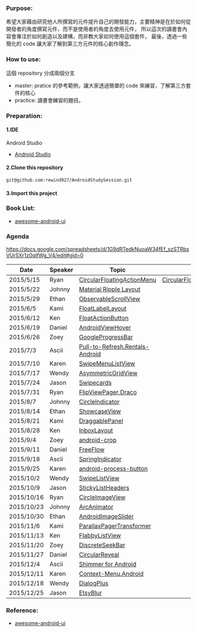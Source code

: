 ### Purpose:
希望大家藉由研究他人所撰寫的元件提升自己的開發能力，主要精神是在於如何從開發者的角度撰寫元件，而不是使用者的角度去使用元件，
所以這次的讀書會內容會專注於如何創造以及建構，而非教大家如何使用這個套件，
最後，透過一些簡化的 code 讓大家了解到第三方元件的核心創作理念。

### How to use:
這個 repository 分成兩個分支
* master: pratice 的參考範例，讓大家透過簡單的 code 來練習，了解第三方套件的核心
* practice: 讀書會練習的題目。

### Preparation:
#### 1.IDE 
Android Studio
* [Android Studio](https://developer.android.com/sdk/index.html)

#### 2.Clone this repository
<pre><code>git@github.com:rewind927/AndroidStudySession.git</pre></code>
#### 3.Import this project

### Book List:
* [awesome-android-ui](https://github.com/wasabeef/awesome-android-ui)

### Agenda
https://docs.google.com/spreadsheets/d/1G9dRTedkNuoaW34fEf_szSTRbsVUrSXr1z0qlfWg_V4/edit#gid=0


Date | Speaker | Topic | Slide |
-----|---------|-------|--------|
2015/5/15|Ryan|[CircularFloatingActionMenu](https://github.com/oguzbilgener/CircularFloatingActionMenu)|[CircularFloatingActionMenu](https://docs.google.com/presentation/d/1l9WslPOaDXufh9w5Sa1OY8ghXioEhtELTYoosKHsTXc/edit?usp=sharing)
2015/5/22|Johnny|[Material Ripple Layout](https://github.com/balysv/material-ripple)|
2015/5/29|Ethan|[ObservableScrollView](https://github.com/ksoichiro/Android-ObservableScrollView)|
2015/6/5|Kami|[FloatLabelLayout](https://gist.github.com/chrisbanes/11247418)|
2015/6/12|Ken|[FloatActionButton](https://github.com/makovkastar/FloatingActionButton)|
2015/6/19	|Daniel	|[AndroidViewHover](	https://github.com/daimajia/AndroidViewHover)|
2015/6/26	|Zoey	|[GoogleProgressBar](	https://github.com/jpardogo/GoogleProgressBar)|
2015/7/3	|Ascii	|[Pull-to-Refresh.Rentals-Android](	https://github.com/Yalantis/Pull-to-Refresh.Rentals-Android)|
2015/7/10	|Karen	|[SwipeMenuListView](	https://github.com/baoyongzhang/SwipeMenuListView)|
2015/7/17	|Wendy	|[AsymmetricGridView](	https://github.com/felipecsl/AsymmetricGridView)|
2015/7/24	|Jason	|[Swipecards](	https://github.com/Diolor/Swipecards)|
2015/7/31	|Ryan	|[FlipViewPager.Draco](	https://github.com/Yalantis/FlipViewPager.Draco)|
2015/8/7	|Johnny	|[CircleIndicator](	https://github.com/ongakuer/CircleIndicator)|
2015/8/14	|Ethan	|[ShowcaseView](	https://github.com/amlcurran/ShowcaseView)|
2015/8/21	|Kami	|[DraggablePanel](	https://github.com/pedrovgs/DraggablePanel)|
2015/8/28	|Ken	|[InboxLayout](	https://github.com/zhaozhentao/InboxLayout)|
2015/9/4	|Zoey	|[android-crop](	https://github.com/jdamcd/android-crop)|
2015/9/11	|Daniel	|[FreeFlow](	https://github.com/Comcast/FreeFlow)|
2015/9/18	|Ascii	|[SpringIndicator](	https://github.com/chenupt/SpringIndicator)|
2015/9/25	|Karen	|[android-process-button](	https://github.com/dmytrodanylyk/android-process-button)|
2015/10/2	|Wendy	|[SwipeListView](	https://github.com/47deg/android-swipelistview)|
2015/10/9	|Jason	|[StickyListHeaders](	https://github.com/emilsjolander/StickyListHeaders)|
2015/10/16	|Ryan	|[CircleImageView](	https://github.com/hdodenhof/CircleImageView)|
2015/10/23	|Johnny	|[ArcAnimator](	https://github.com/asyl/ArcAnimator)|
2015/10/30	|Ethan	|[AndroidImageSlider](	https://github.com/daimajia/AndroidImageSlider)|
2015/11/6	|Kami	|[ParallaxPagerTransformer](	https://github.com/xgc1986/ParallaxPagerTransformer)|
2015/11/13	|Ken	|[FlabbyListView](	https://github.com/jpardogo/FlabbyListView)|
2015/11/20	|Zoey	|[DiscreteSeekBar](	https://github.com/AnderWeb/discreteSeekBar)|
2015/11/27	|Daniel	|[CircularReveal](	https://github.com/ozodrukh/CircularReveal)|
2015/12/4	|Ascii	|[Shimmer for Android](	https://github.com/facebook/shimmer-android)|
2015/12/11	|Karen	|[Context-Menu.Android](	https://github.com/Yalantis/Context-Menu.Android)|
2015/12/18	|Wendy	|[DialogPlus](	https://github.com/orhanobut/dialogplus)|
2015/12/25	|Jason	|[EtsyBlur](	https://github.com/Manabu-GT/EtsyBlur)|


### Reference:
* [awesome-android-ui](https://github.com/wasabeef/awesome-android-ui)

